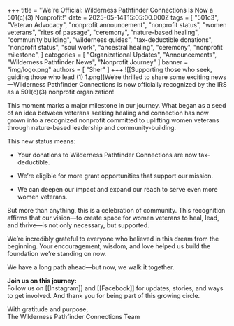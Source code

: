+++
title = "We're Official: Wilderness Pathfinder Connections Is Now a 501(c)(3) Nonprofit!"
date = 2025-05-14T15:05:00.000Z
tags = [
  "501c3",
  "Veteran Advocacy",
  "nonprofit announcement",
  "nonprofit status",
  "women veterans",
  "rites of passage",
  "ceremony",
  "nature-based healing",
  "community building",
  "wilderness guides",
  "tax-deductible donations",
  "nonprofit status",
  "soul work",
  "ancestral healing",
  "ceremony",
  "nonprofit milestone",
]
categories = [
  "Organizational Updates",
  "Announcements",
  "Wilderness Pathfinder News",
  "Nonprofit Journey"
]
banner = "img/logo.png"
authors = [ "Sher" ]
+++
![[Supporting those who seek, guiding those who lead (1) 1.png]]We’re thrilled to share some exciting news—Wilderness Pathfinder Connections is now officially recognized by the IRS as a 501(c)(3) nonprofit organization!

This moment marks a major milestone in our journey. What began as a seed of an idea between veterans seeking healing and connection has now grown into a recognized nonprofit committed to uplifting women veterans through nature-based leadership and community-building.

This new status means:

- Your donations to Wilderness Pathfinder Connections are now tax-deductible.
    
- We’re eligible for more grant opportunities that support our mission.
    
- We can deepen our impact and expand our reach to serve even more women veterans.
    

But more than anything, this is a celebration of community. This recognition affirms that our vision—to create space for women veterans to heal, lead, and thrive—is not only necessary, but supported.

We’re incredibly grateful to everyone who believed in this dream from the beginning. Your encouragement, wisdom, and love helped us build the foundation we’re standing on now.

We have a long path ahead—but now, we walk it together.

**Join us on this journey:**  
Follow us on [[Instagram]] and [[Facebook]] for updates, stories, and ways to get involved. And thank you for being part of this growing circle.

With gratitude and purpose,  
The Wilderness Pathfinder Connections Team
